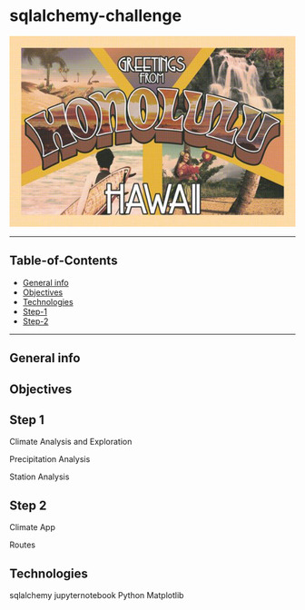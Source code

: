 # sqlalchemy-challenge

![alt text](Images/honolulu_postcard.jpg)

- - - - - - - - - - - - - - - - - - - - - - - - - - - - - - - - - - - - - - - - -

## <span style="color:beeyellow">Table-of-Contents</span>
* [General info](#general-info)
* [Objectives](#objectives)
* [Technologies](#technologies)
* [Step-1](#Step-1)
* [Step-2](#Step-2)

- - - - - - - - - - - - - - - - - - - - - - - - - - - - - - - - - - - - - - - - -

## General info
## Objectives

## Step 1

Climate Analysis and Exploration

Precipitation Analysis

Station Analysis

## Step 2

Climate App

Routes

## Technologies

sqlalchemy
jupyternotebook
Python
Matplotlib